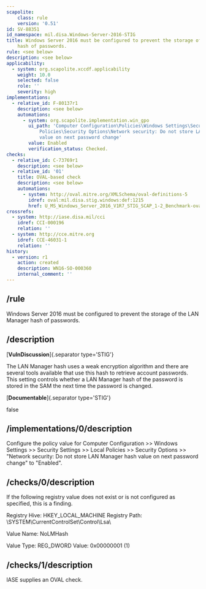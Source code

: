 ```yaml
---
scapolite:
    class: rule
    version: '0.51'
id: SV-88351
id_namespace: mil.disa.Windows-Server-2016-STIG
title: Windows Server 2016 must be configured to prevent the storage of the LAN Manager
    hash of passwords.
rule: <see below>
description: <see below>
applicability:
  - system: org.scapolite.xccdf.applicability
    weight: 10.0
    selected: false
    role: ''
    severity: high
implementations:
  - relative_id: F-80137r1
    description: <see below>
    automations:
      - system: org.scapolite.implementation.win_gpo
        ui_path: 'Computer Configuration\Policies\Windows Settings\Security Settings\Local
            Policies\Security Options\Network security: Do not store LAN Manager hash
            value on next password change'
        value: Enabled
        verification_status: Checked.
checks:
  - relative_id: C-73769r1
    description: <see below>
  - relative_id: '01'
    title: OVAL-based check
    description: <see below>
    automations:
      - system: http://oval.mitre.org/XMLSchema/oval-definitions-5
        idref: oval:mil.disa.stig.windows:def:1215
        href: U_MS_Windows_Server_2016_V1R7_STIG_SCAP_1-2_Benchmark-oval.xml
crossrefs:
  - system: http://iase.disa.mil/cci
    idref: CCI-000196
    relation: ''
  - system: http://cce.mitre.org
    idref: CCE-46031-1
    relation: ''
history:
  - version: r1
    action: created
    description: WN16-SO-000360
    internal_comment: ''
---
```



## /rule

Windows Server 2016 must be configured to prevent the storage of the LAN Manager hash of passwords.

## /description

[**VulnDiscussion**]{.separator type='STIG'}

The LAN Manager hash uses a weak encryption algorithm and there are several tools available that use this hash to retrieve account passwords. This setting controls whether a LAN Manager hash of the password is stored in the SAM the next time the password is changed.

[**Documentable**]{.separator type='STIG'}

false

## /implementations/0/description

Configure the policy value for Computer Configuration >> Windows Settings >> Security Settings >> Local Policies >> Security Options >> "Network security: Do not store LAN Manager hash value on next password change" to "Enabled".

## /checks/0/description

If the following registry value does not exist or is not configured as specified, this is a finding.

Registry Hive: HKEY_LOCAL_MACHINE
Registry Path: \SYSTEM\CurrentControlSet\Control\Lsa\

Value Name: NoLMHash

Value Type: REG_DWORD
Value: 0x00000001 (1)

## /checks/1/description

IASE supplies an OVAL check.
